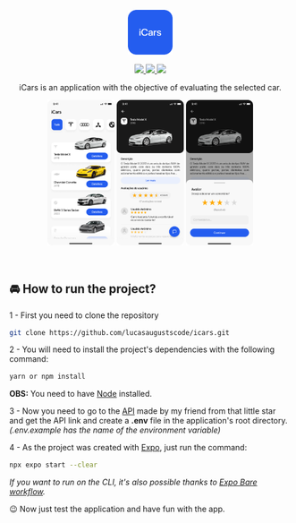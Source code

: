 <p align="center">
  <img src="./.github/brand.svg" width=80/>
</p>


<p align="center">
 <a href="https://www.figma.com/file/QkLVJwjXsbkFrbIrUwd6hL/iCars?node-id=5%3A2">
   <img src="https://img.shields.io/badge/UI-iCars UI-245DEF" />
  </a>
  <a href="https://github.com/Th3Ang3lo/icars-api">
    <img src="https://img.shields.io/badge/API-iCars API-245DEF" />
  </a>
  <a href="https://github.com/lucasaugustscode/todo/blob/main/LICENSE">
   <img src="https://img.shields.io/badge/LICENSE-MIT-245DEF" />
  </a>
</p>


<p align="center">
  iCars is an application with the objective of evaluating the selected car.
</p>

<p float="left" align="center" >
  <img src="./.github/screen-1.png" width="120" />
  <img src="./.github/screen-2.png" width="120" />
    <img src="./.github/screen-3.png" width="120" />
</p>

<br/>

## 🚘 How to run the project?

1 - First you need to clone the repository

```zsh
git clone https://github.com/lucasaugustscode/icars.git
```

2 - You will need to install the project's dependencies with the following command:

```zsh
yarn or npm install
```
**OBS:** You need to have [Node](https://nodejs.org/en/) installed.


3 - Now you need to go to the [API](https://github.com/Th3Ang3lo/icars-api) made by my friend from that little star and get the API link and create a **.env** file in the application's root directory. *(.env.example has the name of the environment variable)*

4 - As the project was created with [Expo](https://expo.dev/), just run the command:

```zsh
npx expo start --clear
```

*If you want to run on the CLI, it's also possible thanks to [Expo Bare workflow](https://docs.expo.dev/introduction/managed-vs-bare/).*

😉 Now just test the application and have fun with the app.
